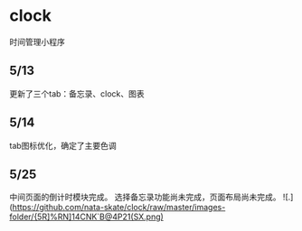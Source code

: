 # clock
时间管理小程序

## 5/13
更新了三个tab：备忘录、clock、图表
## 5/14
tab图标优化，确定了主要色调
## 5/25
中间页面的倒计时模块完成。
选择备忘录功能尚未完成，页面布局尚未完成。
![.](https://github.com/nata-skate/clock/raw/master/images-folder/{5R]%RN]14CNK`B@4P21(SX.png) 
